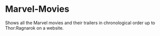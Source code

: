 # Marvel-Movies
Shows all the Marvel movies and their trailers in chronological order up to Thor:Ragnarok on a website.
